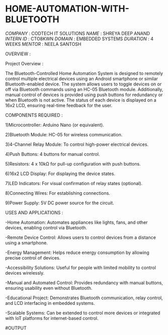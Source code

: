 # HOME-AUTOMATION-WITH-BLUETOOTH
*COMPANY* : CODTECH IT SOLUTIONS
*NAME* : SHREYA DEEP ANAND
*INTERN ID* : CTO8KWN
*DOMAIN* : EMBEDDED SYSTEMS
*DURATION* : 4 WEEKS
*MENTOR* : NEELA SANTOSH

OVERVIEW :

Project Overview :

The Bluetooth-Controlled Home Automation System is designed to remotely control multiple electrical devices using an Android smartphone or similar Bluetooth-enabled device. The system allows users to toggle devices on or off via Bluetooth commands using an HC-05 Bluetooth module. Additionally, manual control of devices is provided using push buttons for redundancy or when Bluetooth is not active. The status of each device is displayed on a 16x2 LCD, ensuring real-time feedback for the user.


COMPONENTS REQUIRED :

1)Microcontroller: Arduino Nano (or equivalent).

2)Bluetooth Module: HC-05 for wireless communication.

3)4-Channel Relay Module: To control high-power electrical devices.

4)Push Buttons: 4 buttons for manual control.

5)Resistors: 4 x 10kΩ for pull-up configuration with push buttons.

6)16x2 LCD Display: For displaying the device states.

7)LED Indicators: For visual confirmation of relay states (optional).

8)Connecting Wires: For establishing connections.

9)Power Supply: 5V DC power source for the circuit.


USES AND APPLICATIONS : 

-Home Automation: Automates appliances like lights, fans, and other devices, enabling control via Bluetooth.

-Remote Device Control: Allows users to control devices from a distance using a smartphone.

-Energy Management: Helps reduce energy consumption by allowing precise control of devices.

-Accessibility Solutions: Useful for people with limited mobility to control devices wirelessly.

-Manual and Automated Control: Provides redundancy with manual buttons, ensuring usability even without Bluetooth.

-Educational Project: Demonstrates Bluetooth communication, relay control, and LCD interfacing in embedded systems.

-Scalable Systems: Can be extended to control more devices or integrated with IoT platforms for internet-based control.


#OUTPUT
